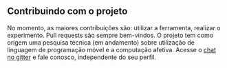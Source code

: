 ## Contribuindo com o projeto
No momento, as maiores contribuições são: utilizar a ferramenta, realizar o experimento.
Pull requests são sempre bem-vindos. 
O projeto tem como origem uma pesquisa técnica (em andamento) sobre utilização de linguagem de programação móvel e a computação afetiva.
Acesse o [chat no gitter]( https://gitter.im/IA369_2018S2/Lobby) e fale conosco, independente do seu perfil.
